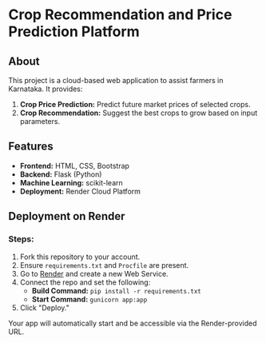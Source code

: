# Crop Recommendation and Price Prediction Platform

## About
This project is a cloud-based web application to assist farmers in Karnataka. It provides:
1. **Crop Price Prediction:** Predict future market prices of selected crops.
2. **Crop Recommendation:** Suggest the best crops to grow based on input parameters.

## Features
- **Frontend:** HTML, CSS, Bootstrap
- **Backend:** Flask (Python)
- **Machine Learning:** scikit-learn
- **Deployment:** Render Cloud Platform

## Deployment on Render
### Steps:
1. Fork this repository to your account.
2. Ensure `requirements.txt` and `Procfile` are present.
3. Go to [Render](https://render.com/) and create a new Web Service.
4. Connect the repo and set the following:
   - **Build Command:** `pip install -r requirements.txt`
   - **Start Command:** `gunicorn app:app`
5. Click "Deploy."

Your app will automatically start and be accessible via the Render-provided URL.